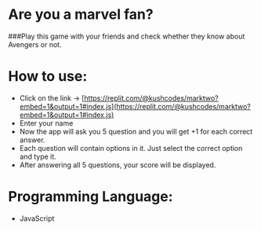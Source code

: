 # Are you a marvel fan?
###Play this game with your friends and check whether they know about Avengers or not.
<br/>

# How to use:
- Click on the link → [https://replit.com/@kushcodes/marktwo?embed=1&output=1#index.js](https://replit.com/@kushcodes/marktwo?embed=1&output=1#index.js)
- Enter your name
- Now the app will ask you 5 question and you will get +1 for each correct answer.
- Each question will contain options in it. Just select the correct option and type it.
- After answering all 5 questions, your score will be displayed.

# Programming Language:
- JavaScript

